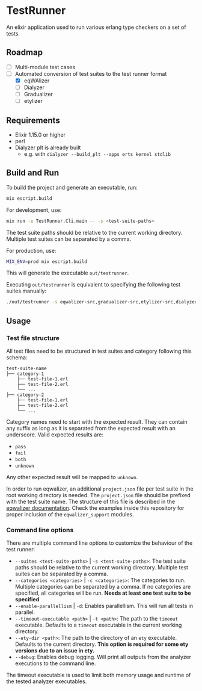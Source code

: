# TestRunner

An elixir application used to run various erlang type checkers on a set of tests.

## Roadmap

* [ ] Multi-module test cases
* [ ] Automated conversion of test suites to the test runner format
  * [X] eqWAlizer
  * [ ] Dialyzer
  * [ ] Gradualizer
  * [ ] etylizer

## Requirements

- Elixir 1.15.0 or higher
- perl        
- Dialyzer plt is already built
  - e.g. with `dialyzer --build_plt --apps erts kernel stdlib`

## Build and Run

To build the project and generate an executable, run:

```bash
mix escript.build
```

For development, use:

```bash
mix run -e TestRunner.Cli.main -- -s <test-suite-paths>
```

The test suite paths should be relative to the current working directory. Multiple test suites can be separated by a
comma.

For production, use:

```bash
MIX_ENV=prod mix escript.build
```

This will generate the executable `out/testrunner`.

Executing `out/testrunner` is equivalent to specifying the following test suites manually:

```bash
./out/testrunner -s eqwalizer-src,gradualizer-src,etylizer-src,dialyzer-src
```


## Usage

### Test file structure

All test files need to be structured in test suites and category following this schema:

```
test-suite-name
├── category-1
    ├── test-file-1.erl
    ├── test-file-2.erl
    └── ...
├── category-2
    ├── test-file-1.erl
    ├── test-file-2.erl
    └── ...
```

Category names need to start with the expected result. They can contain any suffix as long as it is separated from the
expected result with an underscore.
Valid expected results are:

- `pass`
- `fail`
- `both`
- `unknown`

Any other expected result will be mapped to `unknown`.

In order to run eqwalizer, an additional `project.json` file per test suite in the root working directory is needed.
The `project.json` file should be prefixed with the test suite name.
The structure of this file is described in
the [eqwalizer documentation](https://github.com/WhatsApp/eqwalizer/?tab=readme-ov-file#using-it-with-non-rebar-projects).
Check the examples inside this repository for proper inclusion of the `eqwalizer_support`
modules.

### Command line options

There are multiple command line options to customize the behaviour of the test runner:

- `--suites <test-suite-paths>` | `-s <test-suite-paths>`: The test suite paths should be relative to the current
  working directory. Multiple test suites can be separated by a comma.
- `--categories <categories>` | `-c <categories>`: The categories to run. Multiple categories can be separated by a
  comma. If no categories are specified, all categories will be run. **Needs at least one test suite to be specified**
- `--enable-parallellism` | `-d`: Enables parallellism. This will run all tests in parallel.
- `--timeout-executable <path>` | `-t <path>`: The path to the `timeout` executable. Defaults to a `timeout` executable
  in the current working directory.
- `--ety-dir <path>`: The path to the directory of an `ety` executable. Defaults to the current directory. **This option
  is required for some ety versions due to an issue in ety.**
- `--debug`: Enables debug logging. Will print all outputs from the analyzer executions to the command line.

The timeout executable is used to limit both memory usage and runtime of the tested analyzer executables.
